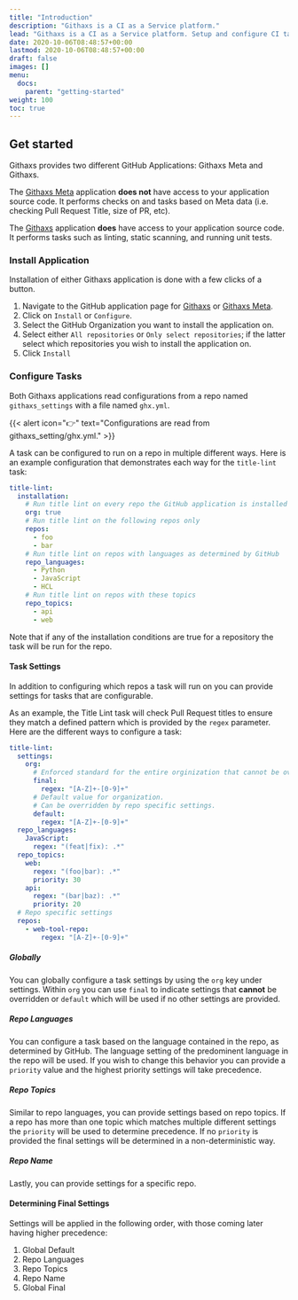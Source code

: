 ```yaml
---
title: "Introduction"
description: "Githaxs is a CI as a Service platform."
lead: "Githaxs is a CI as a Service platform. Setup and configure CI tasks on hunrdeds of repos within minutes."
date: 2020-10-06T08:48:57+00:00
lastmod: 2020-10-06T08:48:57+00:00
draft: false
images: []
menu:
  docs:
    parent: "getting-started"
weight: 100
toc: true
---
```


## Get started

Githaxs provides two different GitHub Applications: Githaxs Meta and Githaxs.

The [Githaxs Meta](https://github.com/apps/githaxs-meta) application **does not** have access to your application source code. It performs checks on and tasks based on Meta data (i.e. checking Pull Request Title, size of PR, etc).

The [Githaxs](https://github.com/apps/githaxs) application **does** have access to your application source code. It performs tasks such as linting, static scanning, and running unit tests.

### Install Application

Installation of either Githaxs application is done with a few clicks of a button.

1. Navigate to the GitHub application page for [Githaxs](https://github.com/apps/githaxs) or [Githaxs Meta](https://github.com/apps/githaxs-meta).
2. Click on `Install` or `Configure`.
3. Select the GitHub Organization you want to install the application on.
4. Select either `All repositories` or `Only select repositories`; if the latter select which repositories you wish to install the application on.
5. Click `Install`


### Configure Tasks

Both Githaxs applications read configurations from a repo named `githaxs_settings` with a file named `ghx.yml`.

{{< alert icon="👉" text="Configurations are read from githaxs_setting/ghx.yml." >}}

A task can be configured to run on a repo in multiple different ways. Here is an example configuration that demonstrates each way for the `title-lint` task:

```yaml
title-lint:
  installation:
    # Run title lint on every repo the GitHub application is installed on
    org: true
    # Run title lint on the following repos only
    repos:
      - foo
      - bar
    # Run title lint on repos with languages as determined by GitHub
    repo_languages:
      - Python
      - JavaScript
      - HCL
    # Run title lint on repos with these topics
    repo_topics:
      - api
      - web
```

Note that if any of the installation conditions are true for a repository the task will be run for the repo.


#### Task Settings
In addition to configuring which repos a task will run on you can provide settings for tasks that are configurable.

As an example, the Title Lint task will check Pull Request titles to ensure they match a defined pattern which is provided by the `regex` parameter. Here are the different ways to configure a task:

```yaml
title-lint:
  settings:
    org:
      # Enforced standard for the entire orginization that cannot be overridden
      final:
        regex: "[A-Z]+-[0-9]+"
      # Default value for organization.
      # Can be overridden by repo specific settings.
      default:
        regex: "[A-Z]+-[0-9]+"
  repo_languages:
    JavaScript:
      regex: "(feat|fix): .*"
  repo_topics:
    web:
      regex: "(foo|bar): .*"
      priority: 30
    api:
      regex: "(bar|baz): .*"
      priority: 20
  # Repo specific settings
  repos:
    - web-tool-repo:
        regex: "[A-Z]+-[0-9]+"
```

##### Globally

You can globally configure a task settings by using the `org` key under settings. Within `org` you can use `final` to indicate settings that **cannot** be overridden or `default` which will be used if no other settings are provided.

##### Repo Languages

You can configure a task based on the language contained in the repo, as determined by GitHub. The language setting of the predominent language in the repo will be used. If you wish to change this behavior you can provide a `priority` value and the highest priority settings will take precedence.

##### Repo Topics

Similar to repo languages, you can provide settings based on repo topics. If a repo has more than one topic which matches multiple different settings the `priority` will be used to determine precedence. If no `priority` is provided the final settings will be determined in a non-deterministic way.

##### Repo Name

Lastly, you can provide settings for a specific repo.

#### Determining Final Settings

Settings will be applied in the following order, with those coming later having higher precedence:

1. Global Default
2. Repo Languages
3. Repo Topics
4. Repo Name
5. Global Final

